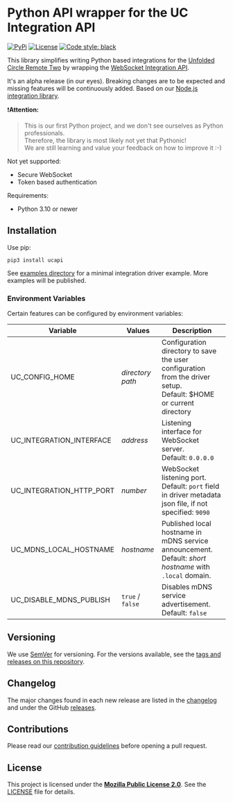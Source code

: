 # Python API wrapper for the UC Integration API
[![PyPi](https://img.shields.io/pypi/v/ucapi.svg)](https://pypi.org/project/ucapi)
[![License](https://img.shields.io/github/license/unfoldedcircle/ucapi.svg)](LICENSE)
[![Code style: black](https://img.shields.io/badge/code%20style-black-000000.svg)](https://github.com/psf/black)

This library simplifies writing Python based integrations for the [Unfolded Circle Remote Two](https://www.unfoldedcircle.com/)
by wrapping the [WebSocket Integration API](https://github.com/unfoldedcircle/core-api/tree/main/integration-api).

It's an alpha release (in our eyes). Breaking changes are to be expected and missing features will be continuously added.
Based on our [Node.js integration library](https://github.com/unfoldedcircle/integration-node-library).

❗️**Attention:**
> This is our first Python project, and we don't see ourselves as Python professionals.  
> Therefore, the library is most likely not yet that Pythonic!  
> We are still learning and value your feedback on how to improve it :-)

Not yet supported:

- Secure WebSocket
- Token based authentication

Requirements:
- Python 3.10 or newer

## Installation

Use pip:
```shell
pip3 install ucapi
```

See [examples directory](https://github.com/aitatoi/integration-python-library/blob/main/examples) for a minimal
integration driver example. More examples will be published.

### Environment Variables

Certain features can be configured by environment variables:

| Variable                 | Values           | Description                                                                                                          |
|--------------------------|------------------|----------------------------------------------------------------------------------------------------------------------|
| UC_CONFIG_HOME           | _directory path_ | Configuration directory to save the user configuration from the driver setup.<br>Default: $HOME or current directory |
| UC_INTEGRATION_INTERFACE | _address_        | Listening interface for WebSocket server.<br>Default: `0.0.0.0`                                                      |
| UC_INTEGRATION_HTTP_PORT | _number_         | WebSocket listening port.<br>Default: `port` field in driver metadata json file, if not specified: `9090`            |
| UC_MDNS_LOCAL_HOSTNAME   | _hostname_       | Published local hostname in mDNS service announcement.<br>Default: _short hostname_ with `.local` domain.            |
| UC_DISABLE_MDNS_PUBLISH  | `true` / `false` | Disables mDNS service advertisement.<br>Default: `false`                                                             |

## Versioning

We use [SemVer](http://semver.org/) for versioning. For the versions available, see the
[tags and releases on this repository](https://github.com/unfoldedcircle/integration-python-library/releases).

## Changelog

The major changes found in each new release are listed in the [changelog](https://github.com/aitatoi/integration-python-library/blob/main/CHANGELOG.md)
and under the GitHub [releases](https://github.com/unfoldedcircle/integration-python-library/releases).

## Contributions

Please read our [contribution guidelines](https://github.com/aitatoi/integration-python-library/blob/main/CONTRIBUTING.md)
before opening a pull request.

## License

This project is licensed under the [**Mozilla Public License 2.0**](https://choosealicense.com/licenses/mpl-2.0/).
See the [LICENSE](https://github.com/aitatoi/integration-python-library/blob/main/LICENSE) file for details.
